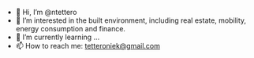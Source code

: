 - 👋 Hi, I’m @ntettero
- 👀 I’m interested in the built environment, including real estate, mobility, energy consumption and finance.
- 🌱 I’m currently learning ...
- 📫 How to reach me: tetteroniek@gmail.com

<!---
ntettero/ntettero is a ✨ special ✨ repository because its `README.md` (this file) appears on your GitHub profile.
You can click the Preview link to take a look at your changes.
--->
